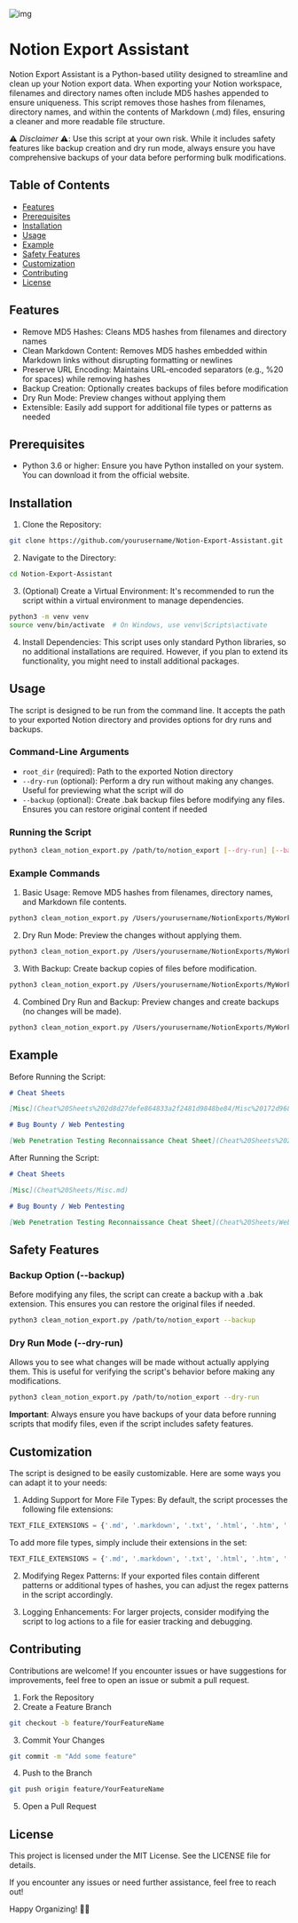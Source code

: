 ![img](https://i.imgur.com/JooOQVK.png)

# Notion Export Assistant

Notion Export Assistant is a Python-based utility designed to streamline and clean up your Notion export data. When exporting your Notion workspace, filenames and directory names often include MD5 hashes appended to ensure uniqueness. This script removes those hashes from filenames, directory names, and within the contents of Markdown (.md) files, ensuring a cleaner and more readable file structure.

⚠️ *Disclaimer* ⚠️: Use this script at your own risk. While it includes safety features like backup creation and dry run mode, always ensure you have comprehensive backups of your data before performing bulk modifications.

## Table of Contents
- [Features](#features)
- [Prerequisites](#prerequisites)
- [Installation](#installation)
- [Usage](#usage)
- [Example](#example)
- [Safety Features](#safety-features)
- [Customization](#customization)
- [Contributing](#contributing)
- [License](#license)

## Features
- Remove MD5 Hashes: Cleans MD5 hashes from filenames and directory names
- Clean Markdown Content: Removes MD5 hashes embedded within Markdown links without disrupting formatting or newlines
- Preserve URL Encoding: Maintains URL-encoded separators (e.g., %20 for spaces) while removing hashes
- Backup Creation: Optionally creates backups of files before modification
- Dry Run Mode: Preview changes without applying them
- Extensible: Easily add support for additional file types or patterns as needed

## Prerequisites
- Python 3.6 or higher: Ensure you have Python installed on your system. You can download it from the official website.

## Installation

1. Clone the Repository:
```bash
git clone https://github.com/yourusername/Notion-Export-Assistant.git
```

2. Navigate to the Directory:
```bash
cd Notion-Export-Assistant
```

3. (Optional) Create a Virtual Environment:
It's recommended to run the script within a virtual environment to manage dependencies.
```bash
python3 -m venv venv
source venv/bin/activate  # On Windows, use venv\Scripts\activate
```

4. Install Dependencies:
This script uses only standard Python libraries, so no additional installations are required. However, if you plan to extend its functionality, you might need to install additional packages.

## Usage

The script is designed to be run from the command line. It accepts the path to your exported Notion directory and provides options for dry runs and backups.

### Command-Line Arguments
- `root_dir` (required): Path to the exported Notion directory
- `--dry-run` (optional): Perform a dry run without making any changes. Useful for previewing what the script will do
- `--backup` (optional): Create .bak backup files before modifying any files. Ensures you can restore original content if needed

### Running the Script
```bash
python3 clean_notion_export.py /path/to/notion_export [--dry-run] [--backup]
```

### Example Commands

1. Basic Usage:
Remove MD5 hashes from filenames, directory names, and Markdown file contents.
```bash
python3 clean_notion_export.py /Users/yourusername/NotionExports/MyWorkspace
```

2. Dry Run Mode:
Preview the changes without applying them.
```bash
python3 clean_notion_export.py /Users/yourusername/NotionExports/MyWorkspace --dry-run
```

3. With Backup:
Create backup copies of files before modification.
```bash
python3 clean_notion_export.py /Users/yourusername/NotionExports/MyWorkspace --backup
```

4. Combined Dry Run and Backup:
Preview changes and create backups (no changes will be made).
```bash
python3 clean_notion_export.py /Users/yourusername/NotionExports/MyWorkspace --dry-run --backup
```

## Example

Before Running the Script:
```markdown
# Cheat Sheets

[Misc](Cheat%20Sheets%202d8d27defe864833a2f2481d9848be84/Misc%20172d96806c47808a8c66ffa1012f3de7.md)

# Bug Bounty / Web Pentesting

[Web Penetration Testing Reconnaissance Cheat Sheet](Cheat%20Sheets%202d8d27defe864833a2f2481d9848be84/Web%20Penetration%20Testing%20Reconnaissance%20Cheat%20Sheet%20166d96806c47809580bed05be092ba6e.md)
```

After Running the Script:
```markdown
# Cheat Sheets

[Misc](Cheat%20Sheets/Misc.md)

# Bug Bounty / Web Pentesting

[Web Penetration Testing Reconnaissance Cheat Sheet](Cheat%20Sheets/Web%20Penetration%20Testing%20Reconnaissance%20Cheat%20Sheet.md)
```

## Safety Features

### Backup Option (--backup)
Before modifying any files, the script can create a backup with a .bak extension. This ensures you can restore the original files if needed.
```bash
python3 clean_notion_export.py /path/to/notion_export --backup
```

### Dry Run Mode (--dry-run)
Allows you to see what changes will be made without actually applying them. This is useful for verifying the script's behavior before making any modifications.
```bash
python3 clean_notion_export.py /path/to/notion_export --dry-run
```

**Important**: Always ensure you have backups of your data before running scripts that modify files, even if the script includes safety features.

## Customization

The script is designed to be easily customizable. Here are some ways you can adapt it to your needs:

1. Adding Support for More File Types:
By default, the script processes the following file extensions:
```python
TEXT_FILE_EXTENSIONS = {'.md', '.markdown', '.txt', '.html', '.htm', '.json', '.csv', '.xml'}
```

To add more file types, simply include their extensions in the set:
```python
TEXT_FILE_EXTENSIONS = {'.md', '.markdown', '.txt', '.html', '.htm', '.json', '.csv', '.xml', '.rst', '.cfg'}
```

2. Modifying Regex Patterns:
If your exported files contain different patterns or additional types of hashes, you can adjust the regex patterns in the script accordingly.

3. Logging Enhancements:
For larger projects, consider modifying the script to log actions to a file for easier tracking and debugging.

## Contributing

Contributions are welcome! If you encounter issues or have suggestions for improvements, feel free to open an issue or submit a pull request.

1. Fork the Repository
2. Create a Feature Branch
```bash
git checkout -b feature/YourFeatureName
```

3. Commit Your Changes
```bash
git commit -m "Add some feature"
```

4. Push to the Branch
```bash
git push origin feature/YourFeatureName
```

5. Open a Pull Request

## License

This project is licensed under the MIT License. See the LICENSE file for details.


If you encounter any issues or need further assistance, feel free to reach out!

Happy Organizing! 📝✨
